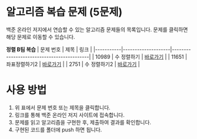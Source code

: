 # 알고리즘 복습 문제 (5문제)

백준 온라인 저지에서 연습할 수 있는 알고리즘 문제들의 목록입니다. 문제를 클릭하면 해당 문제로 이동할 수 있습니다.


**정렬 B팀 복습**
| 문제 번호 | 제목               | 링크                                       |
|-----------|--------------------|-------------------------------------------|
|  10989     | 수 정렬하기              | [바로가기](https://www.acmicpc.net/problem/10989) |
|  11651     | 좌표정렬하기2               | [바로가기](https://www.acmicpc.net/problem/11651) |
|  2751     | 수 정렬하기2               | [바로가기](https://www.acmicpc.net/problem/2751) |



# 사용 방법

1. 위 표에서 문제 번호 또는 제목을 클릭합니다.
2. 링크를 통해 백준 온라인 저지 사이트에 접속합니다.
3. 문제를 읽고 알고리즘을 구현한 후, 제출하여 결과를 확인합니다.
4. 구현된 코드를 폴더에 push 하면 됩니다.
